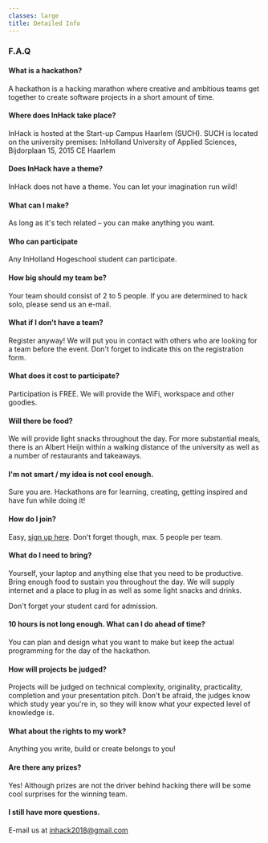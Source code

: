 ```yaml
---
classes: large
title: Detailed Info
---
```


### F.A.Q

<section markdown="1">

#### What is a hackathon?

A hackathon is a hacking marathon where creative and ambitious teams get
together to create software projects in a short amount of time.

#### Where does InHack take place?

InHack is hosted at the Start-up Campus Haarlem (SUCH). SUCH is located on the university premises:
InHolland University of Applied Sciences, Bijdorplaan 15, 2015 CE Haarlem

#### Does InHack have a theme?

InHack does not have a theme. You can let your imagination run wild!

#### What can I make?

As long as it's tech related – you can make anything you want.

#### Who can participate

Any InHolland Hogeschool student can participate.

#### How big should my team be?

Your team should consist of 2 to 5 people. If you are determined to hack solo, please send us an e-mail.

#### What if I don't have a team?

Register anyway! We will put you in contact with others who are looking for a team before the event. Don't forget to indicate this on the registration form.

#### What does it cost to participate?

Participation is FREE. We will provide the WiFi, workspace and other goodies.

#### Will there be food?

We will provide light snacks throughout the day. For more substantial meals, there is an Albert Heijn within a walking distance of the university as well as a number of restaurants and takeaways.

#### I'm not smart / my idea is not cool enough.

Sure you are. Hackathons are for learning, creating, getting inspired and
have fun while doing it!



</section>

<section markdown="1">

#### How do I join?

Easy, [sign up here](https://goo.gl/forms/67DeV5SXL0Pl24403). Don't forget though, max. 5 people per team.

#### What do I need to bring?

Yourself, your laptop and anything else that you need to be productive. Bring enough food to sustain you throughout the day. We will supply internet and a place to plug in as well as some light snacks and drinks.

Don't forget your student card for admission.

#### 10 hours is not long enough. What can I do ahead of time?

You can plan and design what you want to make but keep the actual programming
for the day of the hackathon.

#### How will projects be judged?

Projects will be judged on technical complexity, originality, practicality,
completion and your presentation pitch. Don't be afraid, the judges know
which study year you're in, so they will know what your expected level of
knowledge is.

#### What about the rights to my work?

Anything you write, build or create belongs to you!

#### Are there any prizes?

Yes! Although prizes are not the driver behind hacking there will be some cool surprises for the winning team.

#### I still have more questions.

E-mail us at inhack2018@gmail.com

</section>
